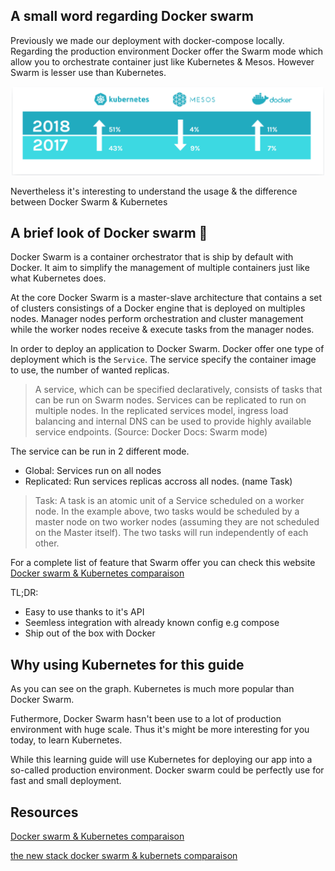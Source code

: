## A small word regarding Docker swarm

Previously we made our deployment with docker-compose locally. Regarding the production environment Docker offer the Swarm mode which allow you to orchestrate container just like Kubernetes & Mesos. However Swarm is lesser use than Kubernetes.

<p align="center">
  <img src="../img/usage.png" alt="drawing" width="500"/>
</p>

Nevertheless it's interesting to understand the usage & the difference between Docker Swarm & Kubernetes

## A brief look of Docker swarm 🐳

Docker Swarm is a container orchestrator that is ship by default with Docker. It aim to simplify the management of multiple containers just like what Kubernetes does.

At the core Docker Swarm is a master-slave architecture that contains a set of clusters consistings of a Docker engine that is deployed on multiples nodes. Manager nodes perform orchestration and cluster management while the worker nodes receive & execute tasks from the manager nodes.

In order to deploy an application to Docker Swarm. Docker offer one type of deployment which is the ```Service```. The service specify the container image to use, the number of wanted replicas.

> A service, which can be specified declaratively, consists of tasks that can be run on Swarm nodes. Services can be replicated to run on multiple nodes. In the replicated services model, ingress load balancing and internal DNS can be used to provide highly available service endpoints. (Source: Docker Docs: Swarm mode)

The service can be run in 2 different mode.

- Global: Services run on all nodes
- Replicated: Run services replicas accross all nodes. (name Task)

> Task: A task is an atomic unit of a Service scheduled on a worker node. In the example above, two tasks would be scheduled by a master node on two worker nodes (assuming they are not scheduled on the Master itself). The two tasks will run independently of each other.

For a complete list of feature that Swarm offer you can check this website [Docker swarm & Kubernetes comparaison](https://platform9.com/blog/kubernetes-docker-swarm-compared/)

TL;DR:

- Easy to use thanks to it's API
- Seemless integration with already known config e.g compose
- Ship out of the box with Docker

## Why using Kubernetes for this guide

As you can see on the graph. Kubernetes is much more popular than Docker Swarm. 

Futhermore, Docker Swarm hasn't been use to a lot of production environment with huge scale. Thus it's might be more interesting for you today, to learn Kubernetes.

While this learning guide will use Kubernetes for deploying our app into a so-called production environment. Docker swarm could be perfectly use for fast and small deployment.

## Resources

[Docker swarm & Kubernetes comparaison](https://platform9.com/blog/kubernetes-docker-swarm-compared/)

[the new stack docker swarm & kubernets comparaison](https://thenewstack.io/kubernetes-vs-docker-swarm-whats-the-difference/)